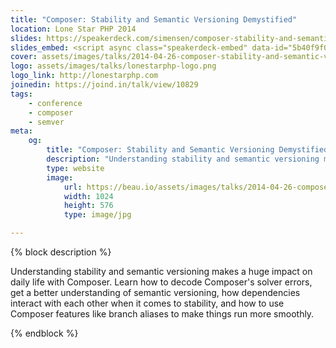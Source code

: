 ```yaml
---
title: "Composer: Stability and Semantic Versioning Demystified"
location: Lone Star PHP 2014
slides: https://speakerdeck.com/simensen/composer-stability-and-semantic-versioning-demystified-lone-star-php-2014
slides_embed: <script async class="speakerdeck-embed" data-id="5b40f9f0af3501316b06561d5e0fcbd3" data-ratio="1.77777777777778" src="//speakerdeck.com/assets/embed.js"></script>
cover: assets/images/talks/2014-04-26-composer-stability-and-semantic-versioning-demystified.jpg
logo: assets/images/talks/lonestarphp-logo.png
logo_link: http://lonestarphp.com
joinedin: https://joind.in/talk/view/10829
tags:
    - conference
    - composer
    - semver
meta:
    og:
        title: "Composer: Stability and Semantic Versioning Demystified &middot; Beau Simensen &middot; Dragonfly Development"
        description: "Understanding stability and semantic versioning makes a huge impact on daily life with Composer. Learn how to decode Composer's solver errors, get a better understanding of semantic versioning, how dependencies interact with each other when it comes to stability, and how to use Composer features like branch aliases to make things run more smoothly."
        type: website
        image:
            url: https://beau.io/assets/images/talks/2014-04-26-composer-stability-and-semantic-versioning-demystified.jpg
            width: 1024
            height: 576
            type: image/jpg

---
```

{% block description %}

Understanding stability and semantic versioning makes a huge impact on daily life with Composer. Learn how to decode Composer's solver errors, get a better understanding of semantic versioning, how dependencies interact with each other when it comes to stability, and how to use Composer features like branch aliases to make things run more smoothly.

{% endblock %}
